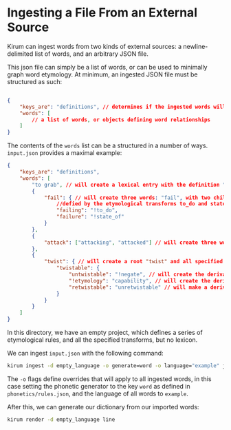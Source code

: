 # Ingesting a File From an External Source

Kirum can ingest words from two kinds of external sources: a newline-delimited list of words, and an arbitrary JSON file.

This json file can simply be a list of words, or can be used to minimally graph word etymology. At minimum, an ingested JSON file must be structured as such:

```json

{
    "keys_are": "definitions", // determines if the ingested words will appears as definitions, or words
    "words": [
        // a list of words, or objects defining word relationships
    ]
}
```

The contents of the `words` list can be a structured in a number of ways. `input.json` provides a maximal example:

```json
{
    "keys_are": "definitions",
    "words": [
        "to grab", // will create a lexical entry with the definition "grab"
        {
            "fail": { // will create three words: "fail", with two child words, "failing" and "failure", 
                //defied by the etymological transforms to_do and state_of
                "failing": "!to_do",
                "failure": "!state_of"
            }
        },
        {
            "attack": ["attacking", "attacked"] // will create three words, "attacking" and "attacked", with the etymon "attack"
        },
        {
            "twist": { // will create a root "twist" and all specified derivatives 
                "twistable": {
                    "untwistable": "!negate", // will create the derivative "untwistable" with the transform "negate"
                    "!etymology": "capability", // will create the derivative "twistable" with the etymological transform "capability"
                    "retwistable": "unretwistable" // will make a derivative "retwistable" with a further derivative "unretwistable"
                }
            }
        }
    ]
}
```

In this directory, we have an empty project, which defines a series of etymological rules, and all the specified transforms, but no lexicon.

We can ingest `input.json` with the following command:

``` bash
kirum ingest -d empty_language -o generate=word -o language="example" json input.json
```

The `-o` flags define overrides that will apply to all ingested words, in this case setting the phonetic generator to the key `word`
as defined in `phonetics/rules.json`, and the language of all words to `example`.

After this, we can generate our dictionary from our imported words:

```bash
kirum render -d empty_language line
```